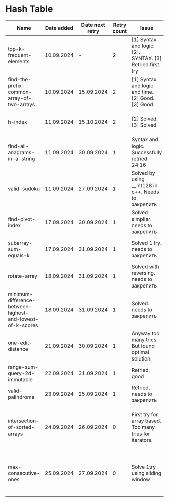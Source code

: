 # Hash Table

| Name                                                      | Date added | Date next retry | Retry count | Issue                                                    | Description                                                                                                                             |
|-----------------------------------------------------------|------------|-----------------|-------------|----------------------------------------------------------|-----------------------------------------------------------------------------------------------------------------------------------------|
| top-k-frequent-elements                                   | 10.09.2024 | -               | 2           | [1] Syntax and logic. [2]. SYNTAX. [3] Retried first try | Finally retried with no issues                                                                                                          |
| find-the-prefix-common-array-of-two-arrays                | 10.09.2024 | 15.09.2024      | 2           | [1] Syntax and logic and time. [2] Good. [3] Good        | Good.                                                                                                                                   |
| h-index                                                   | 11.09.2024 | 15.10.2024      | 2           | [2] Solved. [3] Solved.                                  | Solved, too many syntax errors.                                                                                                         |
| find-all-anagrams-in-a-string                             | 11.09.2024 | 30.09.2024      | 1           | Syntax and logic. Successfully retried 24:16             | One more retry to make it faster                                                                                                        |
| valid-sudoku                                              | 11.09.2024 | 27.09.2024      | 1           | Solved by using __int128 in c++. Needs to закрепить      | Solve first try using c++                                                                                                               |
| find-pivot-index                                          | 17.09.2024 | 30.09.2024      | 1           | Solved simplier. needs to закрепить                      | Solved without using prefix array                                                                                                       |
| subarray-sum-equals-k                                     | 17.09.2024 | 31.09.2024      | 1           | Solved 1 try.       needs to закрепить                   | Solved and good explanation is written.                                                                                                 |                                        
| rotate-array                                              | 18.09.2024 | 31.09.2024      | 1           | Solved with reversing. needs to закрепить                | Solved by not coping an array                                                                                                           |
| minimum-difference-between-highest-and-lowest-of-k-scores | 18.09.2024 | 31.09.2024      | 1           | Solved. needs to закрепить                               | Solved.                                                                                                                                 |
| one-edit-distance                                         | 21.09.2024 | 30.09.2024      | 1           | Anyway too many tries. But found optimal solution.       | Solve first try with simplified way                                                                                                     |
| range-sum-query-2d-immutable                              | 22.09.2024 | 31.09.2024      | 1           | Retried, good                                            | Solved, needs to закрепить                                                                                                              |
| valid-palindrome                                          | 23.09.2024 | 25.09.2024      | 1           | Retried, needs to закрепить                              | don't forget lower case                                                                                                                 |
| intersection-of-sorted-arrays                             | 24.09.2024 | 26.09.2024      | 0           | First try for array based. Too many tries for iterators. | Solve first try with iterators. More comments and no rush. [link](https://www.interviewbit.com/problems/intersection-of-sorted-arrays/) |
| max-consecutive-ones                                      | 25.09.2024 | 27.09.2024      | 0           | Solve 1try using sliding window                          | Basic solution is good, sliding window needs to закрепить                                                                               |
